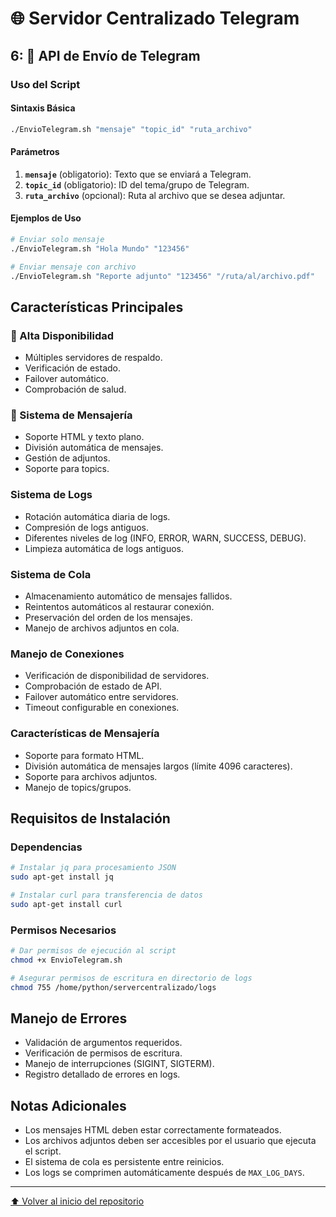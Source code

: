 # 🌐 Servidor Centralizado Telegram

## 6: 📜 API de Envío de Telegram

### Uso del Script

#### Sintaxis Básica
```bash
./EnvioTelegram.sh "mensaje" "topic_id" "ruta_archivo"
```

#### Parámetros
1. **`mensaje`** (obligatorio): Texto que se enviará a Telegram.
2. **`topic_id`** (obligatorio): ID del tema/grupo de Telegram.
3. **`ruta_archivo`** (opcional): Ruta al archivo que se desea adjuntar.

#### Ejemplos de Uso
```bash
# Enviar solo mensaje
./EnvioTelegram.sh "Hola Mundo" "123456"

# Enviar mensaje con archivo
./EnvioTelegram.sh "Reporte adjunto" "123456" "/ruta/al/archivo.pdf"
```

## Características Principales

### 🔄 Alta Disponibilidad
- Múltiples servidores de respaldo.
- Verificación de estado.
- Failover automático.
- Comprobación de salud.

### 📨 Sistema de Mensajería
- Soporte HTML y texto plano.
- División automática de mensajes.
- Gestión de adjuntos.
- Soporte para topics.

### Sistema de Logs
- Rotación automática diaria de logs.
- Compresión de logs antiguos.
- Diferentes niveles de log (INFO, ERROR, WARN, SUCCESS, DEBUG).
- Limpieza automática de logs antiguos.

### Sistema de Cola
- Almacenamiento automático de mensajes fallidos.
- Reintentos automáticos al restaurar conexión.
- Preservación del orden de los mensajes.
- Manejo de archivos adjuntos en cola.

### Manejo de Conexiones
- Verificación de disponibilidad de servidores.
- Comprobación de estado de API.
- Failover automático entre servidores.
- Timeout configurable en conexiones.

### Características de Mensajería
- Soporte para formato HTML.
- División automática de mensajes largos (límite 4096 caracteres).
- Soporte para archivos adjuntos.
- Manejo de topics/grupos.

## Requisitos de Instalación

### Dependencias
```bash
# Instalar jq para procesamiento JSON
sudo apt-get install jq

# Instalar curl para transferencia de datos
sudo apt-get install curl
```

### Permisos Necesarios
```bash
# Dar permisos de ejecución al script
chmod +x EnvioTelegram.sh

# Asegurar permisos de escritura en directorio de logs
chmod 755 /home/python/servercentralizado/logs
```

## Manejo de Errores
- Validación de argumentos requeridos.
- Verificación de permisos de escritura.
- Manejo de interrupciones (SIGINT, SIGTERM).
- Registro detallado de errores en logs.

## Notas Adicionales
- Los mensajes HTML deben estar correctamente formateados.
- Los archivos adjuntos deben ser accesibles por el usuario que ejecuta el script.
- El sistema de cola es persistente entre reinicios.
- Los logs se comprimen automáticamente después de `MAX_LOG_DAYS`.

---

[⬆️ Volver al inicio del repositorio](../)